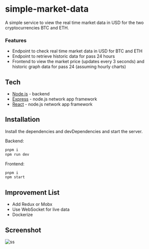 # simple-market-data

A simple service to view the real time market data in USD for the two cryptocurrencies BTC and ETH.

### Features

- Endpoint to check real time market data in USD for BTC and ETH
- Endpoint to retrieve historic data for pass 24 hours
- Frontend to view the market price (updates every 3 seconds) and historic graph data for pass 24 (assuming hourly charts)

## Tech

- [Node.js](https://nodejs.org/en/) - backend
- [Express](https://expressjs.com/) - node.js network app framework
- [React](https://reactjs.org//) - node.js network app framework

## Installation

Install the dependencies and devDependencies and start the server.

Backend:

```sh
pnpm i
npm run dev
```

Frontend: 

```sh
pnpm i
npm start
```

## Improvement List

- Add Redux or Mobx
- Use WebSocket for live data
- Dockerize

## Screenshot
![ss](https://user-images.githubusercontent.com/21257743/175784631-99bd399f-0e99-4cfc-b70a-cb294c611dfe.png)


